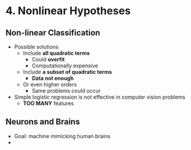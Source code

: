 # 4. Nonlinear Hypotheses

## Non-linear Classification

* Possible solutions
  * Include **all quadratic terms**
    * Could **overfit**
    * Computationally expensive
  * Include **a subset of quadratic terms**
    * **Data not enough**
  * Or even higher orders
    * Same problems could occur
* Simple logistic regression is not effective in computer vision problems
  * **TOO MANY** features

## Neurons and Brains

* Goal: machine mimicking human brains
* 
